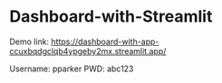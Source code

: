 # Dashboard-with-Streamlit
Demo link: https://dashboard-with-app-ccuxbqdgclqb4ypgeby2mx.streamlit.app/

Username: pparker
PWD: abc123